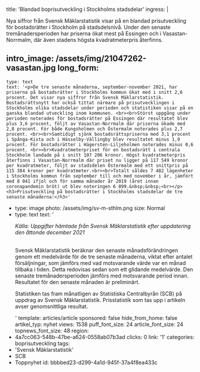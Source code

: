 title: 'Blandad boprisutveckling i Stockholms stadsdelar'
ingress: |
  <p>Nya siffror från Svensk Mäklarstatistik visar på en blandad prisutveckling för bostadsrätter i Stockholm på stadsdelsnivå. Under den senaste tremånadersperioden har priserna ökat mest på Essingen och i Vasastan-Norrmalm, där även stadens högsta kvadratmeterpris återfinns.
  </p>
  
intro_image: /assets/img/21047262-vasastan.jpg
long_form:
  -
    type: text
    text: '<p>De tre senaste månaderna, september-november 2021, har priserna på bostadsrätter i Stockholms kommun ökat med i snitt 2,6 procent. Det visar nya siffror från Svensk Mäklarstatistik. Bostadsrättsnytt har också tittat närmare på prisutvecklingen i Stockholms olika stadsdelar under perioden och statistiken visar på en ganska blandad utveckling inom kommunen. <br><br>Störst uppgång under perioden noterades för bostadsrätter på Essingen där resultatet blev plus 3,6 procent, följt av Vasastan-Norrmalm där priserna ökade med 2,8 procent. För både Kungsholmen och Östermalm noterades plus 2,7 procent. <br><br>Samtidigt sjönk bostadsrättspriserna med 3,1 procent i Spånga-Kista och i Hässelby-Vällingby blev resultatet minus 1,9 procent. För bostadsrätter i Hägersten-Liljeholmen noterades minus 0,6 procent. <br><br>Kvadratmeterpriset för en bostadsrätt i centrala Stockholm landade på i snitt 107 206 kronor. Högst kvadratmeterpris återfinns i Vasastan-Norrmalm där priset nu ligger på 117 549 kronor per kvadratmeter, följt av stadsdelen Östermalm med ett snittpris på 115 384 kronor per kvadratmeter.<br><br>Totalt såldes 7 482 lägenheter i Stockholms kommun från september till och med november i år, jämfört med 8 041 ifjol och för samma månader år 2019 (året innan coronapandemin bröt) ut blev noteringen 6 899.&nbsp;&nbsp;<br></p><h3>Prisutveckling på bostadsrätter i Stockholms stadsdelar de tre senaste månaderna:</h3>'
  -
    type: image
    photo: /assets/img/sv-m-sthlm.png
    size: Normal
  -
    type: text
    text: '<p><i>Källa: Uppgifter hämtade från Svensk Mäklarstatistik efter uppdatering den åttonde december 2021<br><br></i></p><p>Svensk Mäklarstatistik beräknar den senaste månadsförändringen genom ett medelvärde för de tre senaste månaderna, viktat efter antalet försäljningar, som jämförs med vad motsvarande värde var en månad tillbaka i tiden. Detta redovisas sedan som ett glidande medelvärde. Den senaste tremånadersperioden jämförs med motsvarande period innan. Resultatet för den senaste månaden är preliminärt.&nbsp;</p><p>Statistiken tas fram månatligen av Statistiska Centralbyrån (SCB) på uppdrag av Svensk Mäklarstatistik. Prisstatistik som tas upp i artikeln avser genomsnittliga resultat.&nbsp;</p>'
template: articles/article
sponsored: false
hide_from_home: false
artikel_typ: nyhet
views: 1538
puff_font_size: 24
article_font_size: 24
topnews_font_size: 48
region:
  - 4a7cc063-548b-47be-a624-0558ab07b3ad
clicks: 0
link: '1'
categories: boprisutveckling
tags:
  - 'Svensk Mäklarstatistik'
  - SCB
  - Toppnyhet
id: bbbbed23-d299-4a1d-945f-37a4f8ea433c
